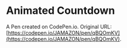 # Animated Countdown

A Pen created on CodePen.io. Original URL: [https://codepen.io/JAMAZON/pen/qBQOmKV](https://codepen.io/JAMAZON/pen/qBQOmKV).

